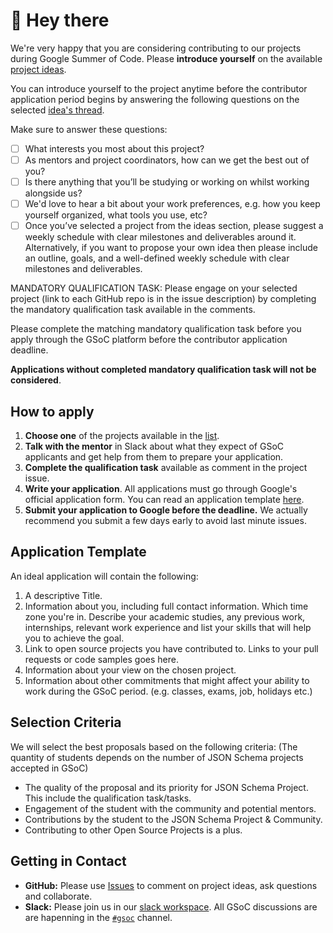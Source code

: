 # :wave: Hey there

We're very happy that you are considering contributing to our projects during Google Summer of Code. Please **introduce yourself** on the available [project ideas](https://github.com/json-schema-org/community/issues?q=is%3Aopen+label%3Agsoc+sort%3Acreated-desc).

You can introduce yourself to the project anytime before the contributor application period begins by answering the following questions on the selected [idea's thread](https://github.com/json-schema-org/community/issues?q=is%3Aopen+label%3Agsoc+sort%3Acreated-des).

Make sure to answer these questions:

- [ ] What interests you most about this project?
- [ ] As mentors and project coordinators, how can we get the best out of you?
- [ ] Is there anything that you’ll be studying or working on whilst working alongside us?
- [ ] We'd love to hear a bit about your work preferences, e.g. how you keep yourself organized, what tools you use, etc?
- [ ] Once you’ve selected a project from the ideas section, please suggest a weekly schedule with clear milestones and deliverables around it. Alternatively, if you want to propose your own idea then please include an outline, goals, and a well-defined weekly schedule with clear milestones and deliverables.

MANDATORY QUALIFICATION TASK:
Please engage on your selected project (link to each GitHub repo is in the issue description) by completing the mandatory qualification task available in the comments. 

Please complete the matching mandatory qualification task before you apply through the GSoC platform before the contributor application deadline. 

**Applications without completed mandatory qualification task will not be considered**.

## How to apply

1.  **Choose one** of the projects available in the [list](https://github.com/json-schema-org/community/issues?q=is%3Aopen+label%3Agsoc+sort%3Acreated-desc).
2.  **Talk with the mentor** in Slack about what they expect of GSoC applicants and get help from them to prepare your application. 
3. **Complete the qualification task** available as comment in the project issue.
4.  **Write your application**. All applications must go through Google's official application form. You can read an application template [here](#application-template).
5.  **Submit your application to Google before the deadline.** We actually recommend you submit a few days early to avoid last minute issues. 

## Application Template

An ideal application will contain the following:
1.  A descriptive Title.
2.  Information about you, including full contact information. Which time zone you're in. Describe your academic studies, any previous work, internships, relevant work experience and list your skills that will help you to achieve the goal.
3.  Link to open source projects you have contributed to. Links to your pull requests or code samples goes here.
4.  Information about your view on the chosen project. 
5.  Information about other commitments that might affect your ability to work during the GSoC period. (e.g. classes, exams, job, holidays etc.) 

## Selection Criteria

We will select the best proposals based on the following criteria:
(The quantity of students depends on the number of JSON Schema projects accepted in GSoC)

- The quality of the proposal and its priority for JSON Schema Project. This include the qualification task/tasks.
- Engagement of the student with the community and potential mentors.
- Contributions by the student to the JSON Schema Project & Community.
- Contributing to other Open Source Projects is a plus.

## Getting in Contact

- **GitHub:** Please use [Issues](https://github.com/json-schema-org/community/issues?q=is%3Aopen+label%3Agsoc+sort%3Acreated-desc) to comment on project ideas, ask questions and collaborate.
- **Slack:** Please join us in our [slack workspace](https://json-schema.org/slack). All GSoC discussions are are hapenning in the [`#gsoc`](https://json-schema.slack.com/archives/C04MVQSRBRS) channel.


